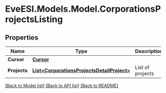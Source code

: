 # EveESI.Models.Model.CorporationsProjectsListing

## Properties

Name | Type | Description | Notes
------------ | ------------- | ------------- | -------------
**Cursor** | [**Cursor**](Cursor.md) |  | [optional] 
**Projects** | [**List&lt;CorporationsProjectsDetailProject&gt;**](CorporationsProjectsDetailProject.md) | List of projects | 

[[Back to Model list]](../README.md#documentation-for-models) [[Back to API list]](../README.md#documentation-for-api-endpoints) [[Back to README]](../README.md)

